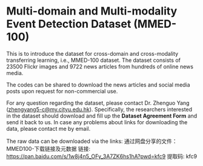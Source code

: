 # Multi-domain and Multi-modality Event Detection Dataset (MMED-100)
This is to introduce the dataset for cross-domain and cross-modality transferring learning, i.e., MMED-100 dataset. The dataset consists of 23500 Flickr images and 9722 news articles from hundreds of online news media.

The codes can be shared to download the news articles and social media posts upon request for non-commercial use. 

For any question regarding the dataset, please contact Dr. Zhenguo Yang (zhengyang5-c@my.cityu.edu.hk). Specifically, the researchers interested in the dataset should download and fill up the **Dataset Agreement Form** and send it back to us. In case any problems about links for downloading the data, please contact me by email.

The raw data can be downloaded via the links: 
通过网盘分享的文件：MMED100-下载链接及元数据
链接: https://pan.baidu.com/s/1w8j4n5_OFy_3A7ZK6hs1hA?pwd=kfc9 提取码: kfc9
